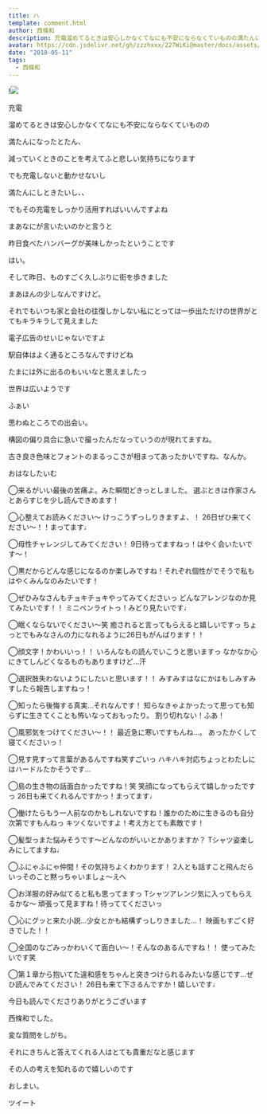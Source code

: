 ```yaml
---
title: ハ
template: comment.html
author: 西條和
description: 充電溜めてるときは安心しかなくてなにも不安にならなくていものの満たんになったとたん、減っていくときのことを考えてふと悲...
avatar: https://cdn.jsdelivr.net/gh/zzzhxxx/227WiKi@master/docs/assets/photo/avatar/nagomi.jpg
date: "2018-05-11"
tags:
  - 西條和
---
```


!![](https://cdn.jsdelivr.net/gh/227WiKi/227WiKi-image@master/blog-image/nagomi-2018-05-11_1.jpg)












充電











溜めてるときは安心しかなくてなにも不安にならなくていものの









満たんになったとたん、






減っていくときのことを考えてふと悲しい気持ちになります










でも充電しないと動かせないし









満たんにしときたいし、、












でもその充電をしっかり活用すればいいんですよね
















まあなにが言いたいのかと言うと











昨日食べたハンバーグが美味しかったということです







はい。











そして昨日、ものすごく久しぶりに街を歩きました










まあほんの少しなんですけど。











それでもいつも家と会社の往復しかしない私にとっては一歩出ただけの世界がとてもキラキラして見えました










電子広告のせいじゃないですよ











駅自体はよく通るところなんですけどね










たまには外に出るのもいいなと思えましたっ















世界は広いようです











ふぁい















思わぬところでの出会い。















構図の偏り具合に急いで撮ったんだなっていうのが現れてますね。














古き良き色味とフォントのまるっこさが相まってあったかいですね、なんか。
















おはなしたいむ






◯来るがいい最後の苦痛よ。みた瞬間どきっとしました。
選ぶときは作家さんとあらすじを少し読んできめます！




◯心整えてお読みください〜
けっこうずっしりきますよ、！
26日ぜひ来てください〜！！まってます♩





◯母性チャレンジしてみてください！
9日待ってますねっ！はやく会いたいです〜！






◯黒だからどんな感じになるのか楽しみですね！それぞれ個性がでそうで私もはやくみんなのみたいです！




◯ぜひみなさんもチョキチョキやってみてくださいっ
どんなアレンジなのか見てみたいです！！
ミニペンライトっ！みどり見たいです♩






◯眠くならないでください〜笑
癒されると言ってもらえると嬉しいですっ
ちょっとでもみなさんの力になれるように26日もがんばります！！







◯顔文字！かわいいっ！！
いろんなもの読んでいこうと思いますっ
なかなか心にきてしんどくなるものもありますけど…汗






◯選択肢失わないようにしたいと思います！！
みすみすはなにかはもしみすみすしたら報告しますねっ！





◯知ったら後悔する真実…それなんです！
知らなきゃよかったって思っても知らずに生きてくことも怖いなっておもったり。
割り切れない！ふあ！




◯風邪気をつけてください〜！！
最近急に寒いですもんね…。
あったかくして寝てくださいっ！






◯見す見すって言葉があるんですね笑すごいっ
ハキハキ対応ちょっとわたしにはハードルたかそうです…




◯島の生き物の話面白かったですね！笑
笑顔になってもらえて嬉しかったですっ
26日も来てくれるんですかっ！まってます♩






◯働けたらもう一人前なのかもしれないですね！誰かのために生きるのも自分次第ですもんねっ
キツくないですよ！考え方とても素敵です！






◯髪型っまた悩みそうです〜どんなのがいいとかありますか？
Tシャツ姿楽しみにしてますね♩




◯ふにゃふにゃ仲間！その気持ちよくわかります！
2人とも話すこと飛んだらいっそのこと黙っちゃいましょ〜えへ




◯お洋服の好み似てると私も思ってますっ
Tシャツアレンジ気に入ってもらえるかな〜
頑張って見ますね！待っててくださいっ





◯心にグッと来た小説…少女とかも結構ずっしりきました…！
映画もすごく好きでした！！




◯全国のなごみっかわいくて面白い〜！そんなのあるんですね！！
使ってみたいです笑






◯第１章から抱いてた違和感をちゃんと突きつけられるみたいな感じです…ぜひ読んでみてください！
26日も来て下さるんですか！嬉しいです♩






今日も読んでくださりありがとうございます











西條和でした。










変な質問をしがち。








それにきちんと答えてくれる人はとても貴重だなと感じます







その人の考えを知れるので嬉しいのです









おしまい。


ツイート



